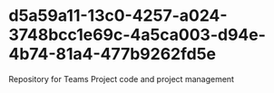 # d5a59a11-13c0-4257-a024-3748bcc1e69c-4a5ca003-d94e-4b74-81a4-477b9262fd5e
Repository for Teams Project code and project management
